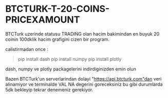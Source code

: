 # BTCTURK-T-20-COINS-PRICEXAMOUNT

BTCTurk uzerinde statusu TRADING olan hacim bakimindan en buyuk 20 coinin 100dklik hacim grafigini cizen bir program. 

calistirmadan once : 
> pip install dash 
> pip install numpy
> pip install plotly 

dash, numpy ve plotly packagelerini indirdiginizden emin olun 

Bazen BTCTurk'un serverlarindan dolayi "https://api.btcturk.com"dan veri alinamiyor ve  terminalde VAL NA degerini goreceksiniz bu gibi durumlarda 5dk bekleyip tekrar denemeniz gerekiyor. 
